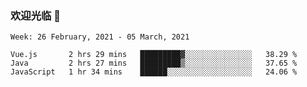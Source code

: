 ### 欢迎光临 👋

<!--
**lianganqing/lianganqing** is a ✨ _special_ ✨ repository because its `README.md` (this file) appears on your GitHub profile.

Here are some ideas to get you started:

- 🔭 I’m currently working on ...
- 🌱 I’m currently learning ...
- 👯 I’m looking to collaborate on ...
- 🤔 I’m looking for help with ...
- 💬 Ask me about ...
- 📫 How to reach me: ...
- 😄 Pronouns: ...
- ⚡ Fun fact: ...
-->
<!--START_SECTION:waka-->
```text
Week: 26 February, 2021 - 05 March, 2021

Vue.js       2 hrs 29 mins   █████████▓░░░░░░░░░░░░░░░   38.29 % 
Java         2 hrs 27 mins   █████████▒░░░░░░░░░░░░░░░   37.65 % 
JavaScript   1 hr 34 mins    ██████░░░░░░░░░░░░░░░░░░░   24.06 % 
```
<!--END_SECTION:waka-->
